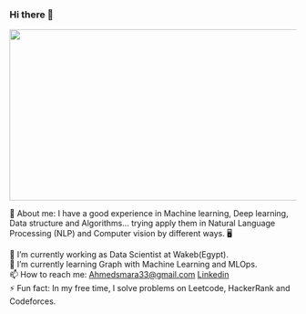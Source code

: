 ### Hi there 👋

<div align="center">
  <img src="https://media.giphy.com/media/dWesBcTLavkZuG35MI/giphy.gif" width="600" height="300"/>
</div>

:boy: About me: I have a good experience in Machine learning, Deep learning, Data structure and Algorithms... trying apply them in Natural Language Processing (NLP) and Computer vision by different ways. 🖥️</br>

🔭 I’m currently working as Data Scientist at Wakeb(Egypt).</br>
🌱 I’m currently learning Graph with Machine Learning and MLOps.</br>
📫 How to reach me: Ahmedsmara33@gmail.com [Linkedin](https://www.linkedin.com/in/ahmed-muhammad-249a5817b/)</br>
⚡ Fun fact: In my free time, I solve problems on Leetcode, HackerRank and Codeforces.</br>



<!--
**smara97/smara97** is a ✨ _special_ ✨ repository because its `README.md` (this file) appears on your GitHub profile.

Here are some ideas to get you started:

- 🔭 I’m currently working on ...
- 🌱 I’m currently learning ...
- 👯 I’m looking to collaborate on ...
- 🤔 I’m looking for help with ...
- 💬 Ask me about ...
- 📫 How to reach me: ...
- 😄 Pronouns: ...
- ⚡ Fun fact: ...
-->
